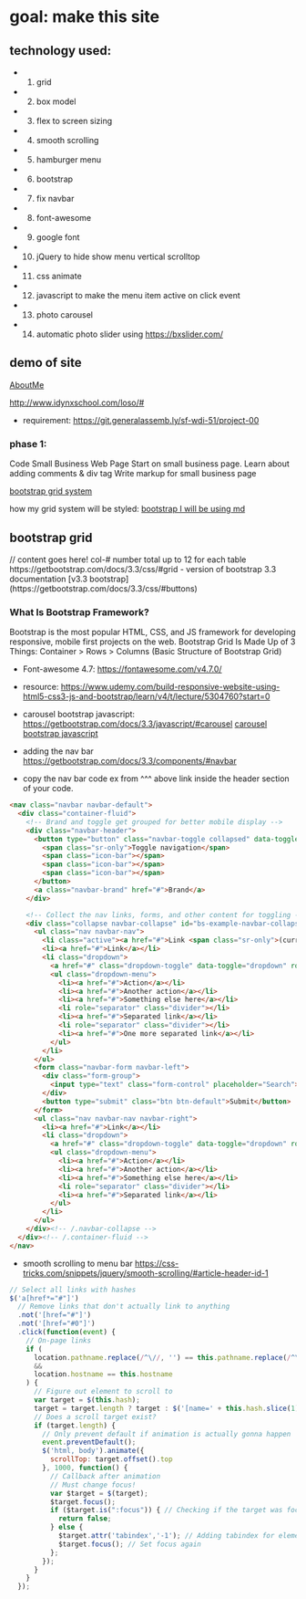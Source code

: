 # goal: make this site 
## technology used: 
* 1) grid 
* 2) box model
* 3) flex to screen sizing
* 4) smooth scrolling
* 5) hamburger menu
* 6) bootstrap
* 7) fix navbar
* 8) font-awesome
* 9) google font
* 10) jQuery to hide show menu vertical scrolltop
* 11) css animate
* 12) javascript to make the menu item active on click event
* 13) photo carousel
* 14) automatic photo slider using https://bxslider.com/

## demo of site
[AboutMe](https://heggy231.github.io/Aboutme/)

http://www.idynxschool.com/loso/#
- requirement: https://git.generalassemb.ly/sf-wdi-51/project-00

### phase 1:
Code Small Business Web Page
Start on small business page.
Learn about adding comments & div tag
 Write markup for small business page

[bootstrap grid system](https://cdn.glitch.com/cb093bfd-142f-45b3-bdb4-52ff49e0a1c2%2FScreen%20Shot%202019-02-07%20at%205.38.48%20PM.png?1549589947578)

how my grid system will be styled:
[bootstrap I will be using md](https://cdn.glitch.com/cb093bfd-142f-45b3-bdb4-52ff49e0a1c2%2FScreen%20Shot%202019-02-07%20at%205.38.48%20PM.png?1549589947578)

## bootstrap grid
<div class="container">
  <div class="row">
    <div class="col-*-*">
      // content goes here!
col-# number total up to 12 for each table
https://getbootstrap.com/docs/3.3/css/#grid
- version of bootstrap 3.3 documentation
[v3.3 bootstrap](https://getbootstrap.com/docs/3.3/css/#buttons)

### What Is Bootstrap Framework?
Bootstrap is the most popular HTML, CSS, and JS framework for developing responsive, mobile first projects on the web.
Bootstrap Grid Is Made Up of 3 Things: Container > Rows > Columns  (Basic Structure of Bootstrap Grid)

- Font-awesome 4.7: https://fontawesome.com/v4.7.0/

- resource: https://www.udemy.com/build-responsive-website-using-html5-css3-js-and-bootstrap/learn/v4/t/lecture/5304760?start=0

- carousel bootstrap javascript: https://getbootstrap.com/docs/3.3/javascript/#carousel
[carousel bootstrap javascript](https://cdn.glitch.com/cb093bfd-142f-45b3-bdb4-52ff49e0a1c2%2FScreen%20Shot%202019-02-08%20at%208.12.17%20PM.png?1549685573991)

- adding the nav bar
https://getbootstrap.com/docs/3.3/components/#navbar

* copy the nav bar code ex from ^^^ above link inside the header section of your code.
```HTML
<nav class="navbar navbar-default">
  <div class="container-fluid">
    <!-- Brand and toggle get grouped for better mobile display -->
    <div class="navbar-header">
      <button type="button" class="navbar-toggle collapsed" data-toggle="collapse" data-target="#bs-example-navbar-collapse-1" aria-expanded="false">
        <span class="sr-only">Toggle navigation</span>
        <span class="icon-bar"></span>
        <span class="icon-bar"></span>
        <span class="icon-bar"></span>
      </button>
      <a class="navbar-brand" href="#">Brand</a>
    </div>

    <!-- Collect the nav links, forms, and other content for toggling -->
    <div class="collapse navbar-collapse" id="bs-example-navbar-collapse-1">
      <ul class="nav navbar-nav">
        <li class="active"><a href="#">Link <span class="sr-only">(current)</span></a></li>
        <li><a href="#">Link</a></li>
        <li class="dropdown">
          <a href="#" class="dropdown-toggle" data-toggle="dropdown" role="button" aria-haspopup="true" aria-expanded="false">Dropdown <span class="caret"></span></a>
          <ul class="dropdown-menu">
            <li><a href="#">Action</a></li>
            <li><a href="#">Another action</a></li>
            <li><a href="#">Something else here</a></li>
            <li role="separator" class="divider"></li>
            <li><a href="#">Separated link</a></li>
            <li role="separator" class="divider"></li>
            <li><a href="#">One more separated link</a></li>
          </ul>
        </li>
      </ul>
      <form class="navbar-form navbar-left">
        <div class="form-group">
          <input type="text" class="form-control" placeholder="Search">
        </div>
        <button type="submit" class="btn btn-default">Submit</button>
      </form>
      <ul class="nav navbar-nav navbar-right">
        <li><a href="#">Link</a></li>
        <li class="dropdown">
          <a href="#" class="dropdown-toggle" data-toggle="dropdown" role="button" aria-haspopup="true" aria-expanded="false">Dropdown <span class="caret"></span></a>
          <ul class="dropdown-menu">
            <li><a href="#">Action</a></li>
            <li><a href="#">Another action</a></li>
            <li><a href="#">Something else here</a></li>
            <li role="separator" class="divider"></li>
            <li><a href="#">Separated link</a></li>
          </ul>
        </li>
      </ul>
    </div><!-- /.navbar-collapse -->
  </div><!-- /.container-fluid -->
</nav>
```

- smooth scrolling to menu bar
https://css-tricks.com/snippets/jquery/smooth-scrolling/#article-header-id-1

```javascript
// Select all links with hashes
$('a[href*="#"]')
  // Remove links that don't actually link to anything
  .not('[href="#"]')
  .not('[href="#0"]')
  .click(function(event) {
    // On-page links
    if (
      location.pathname.replace(/^\//, '') == this.pathname.replace(/^\//, '') 
      && 
      location.hostname == this.hostname
    ) {
      // Figure out element to scroll to
      var target = $(this.hash);
      target = target.length ? target : $('[name=' + this.hash.slice(1) + ']');
      // Does a scroll target exist?
      if (target.length) {
        // Only prevent default if animation is actually gonna happen
        event.preventDefault();
        $('html, body').animate({
          scrollTop: target.offset().top
        }, 1000, function() {
          // Callback after animation
          // Must change focus!
          var $target = $(target);
          $target.focus();
          if ($target.is(":focus")) { // Checking if the target was focused
            return false;
          } else {
            $target.attr('tabindex','-1'); // Adding tabindex for elements not focusable
            $target.focus(); // Set focus again
          };
        });
      }
    }
  });
```